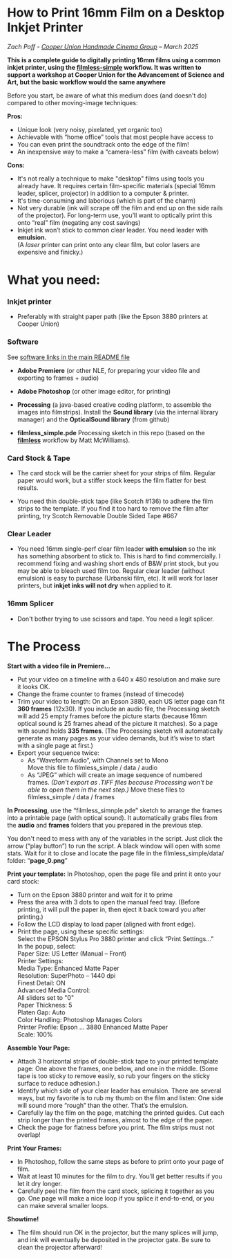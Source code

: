 # How to Print 16mm Film on a Desktop Inkjet Printer #

_Zach Poff - [Cooper Union Handmade Cinema Group](https://handmadecinema.cooper.edu/) – March 2025_

**This is a complete guide to digitally printing 16mm films using a common inkjet printer, using the [filmless-simple](https://github.com/z-l-p/filmless-simple) workflow. It was written to support a workshop at Cooper Union for the Advancement of Science and Art, but the basic workflow would the same anywhere**

Before you start, be aware of what this medium does (and doesn't do) compared to other moving-image techniques:

**Pros:**

- Unique look (very noisy, pixelated, yet organic too)
- Achievable with “home office” tools that most people have access to
- You can even print the soundtrack onto the edge of the film!
- An inexpensive way to make a “camera-less” film (with caveats below)

**Cons:**

- It's not really a technique to make "desktop" films using tools you already have. It requires certain film-specific materials (special 16mm leader, splicer, projector) in addition to a computer & printer.
- It's time-consuming and laborious (which is part of the charm)
- Not very durable (ink will scrape off the film and end up on the side
  rails of the projector). For long-term use, you’ll want to optically
  print this onto “real” film (negating any cost savings)
- Inkjet ink won’t stick to common clear leader. You need leader with
  **emulsion.**  
  (A *laser* printer can print onto any clear film, but color lasers are
  expensive and finicky.)


# What you need: #

### Inkjet printer ###

- Preferably with straight paper path (like the Epson 3880 printers at
  Cooper Union)

### Software ### 

See [software links in the main README file](https://github.com/z-l-p/filmless-simple?tab=readme-ov-file#dependencies)

- **Adobe Premiere** (or other NLE, for preparing your video file and
  exporting to frames + audio)

- **Adobe Photoshop** (or other image editor, for printing)

- **Processing** (a java-based creative coding platform, to assemble the
  images into filmstrips). Install the **Sound library** (via the
  internal library manager) and the **OpticalSound library** (from
  github)

- **filmless_simple.pde** Processing sketch in this repo (based on the **[filmless](https://sixteenmillimeter.com/projects/filmless/)**
  workflow by Matt McWilliams).

### Card Stock & Tape ### 

- The card stock will be the carrier sheet for your strips of film.
  Regular paper would work, but a stiffer stock keeps the film flatter
  for best results.

- You need thin double-stick tape (like Scotch #136) to adhere the film
  strips to the template. If you find it too hard to remove the film
  after printing, try Scotch Removable Double Sided Tape #667

### Clear Leader ### 

- You need 16mm single-perf clear film leader **with emulsion** so the
  ink has something absorbent to stick to. This is hard to find
  commercially. I recommend fixing and washing short ends of B&W print
  stock, but you may be able to bleach used film too. Regular clear
  leader (without emulsion) is easy to purchase (Urbanski film, etc). It
  will work for laser printers, but **inkjet inks will not dry** when
  applied to it.

### 16mm Splicer ### 

- Don't bother trying to use scissors and tape. You need a legit splicer.

# The Process #

**Start with a video file in Premiere…**

- Put your video on a timeline with a 640 x 480 resolution and make sure
  it looks OK.
- Change the frame counter to frames (instead of timecode)
- Trim your video to length: On an Epson 3880, each US letter page
  can fit **360 frames** (12x30). If you include an audio file, the
  Processing sketch will add 25 empty frames before the picture starts
  (because 16mm optical sound is 25 frames ahead of the picture it
  matches). So a page with sound holds **335 frames**. (The Processing
  sketch will automatically generate as many pages as your video
  demands, but it’s wise to start with a single page at first.)
- Export your sequence twice:  
  - As “Waveform Audio”, with Channels set to Mono  
  Move this file to filmless_simple / data / audio  
  - As “JPEG” which will create an image sequence of numbered frames. _(Don't export as .TIFF files because Processing won't be able to open them in the next step.)_
  Move these files to filmless_simple / data / frames

**In Processing**, use the “filmless_simnple.pde” sketch to
arrange the frames into a printable page (with optical sound). It
automatically grabs files from the **audio** and **frames** folders that you prepared in the previous step. 

You don't need to mess with any of the variables in the script. Just click the arrow (“play button”) to run the script. A black window will open with some stats. Wait for it to close and locate the page file in
the filmless_simple/data/ folder: “**page_0.png**”

**Print your template:** In Photoshop, open the page file and print it
onto your card stock:

- Turn on the Epson 3880 printer and wait for it to prime
- Press the area with 3 dots to open the manual feed tray. (Before
  printing, it will pull the paper in, then eject it back toward you
  after printing.)
- Follow the LCD display to load paper (aligned with front edge).
- Print the page, using these specific settings:  
  Select the EPSON Stylus Pro 3880 printer and click “Print Settings…”  
  In the popup, select:  
  Paper Size: US Letter (Manual – Front)  
  Printer Settings:  
  Media Type: Enhanced Matte Paper  
  Resolution: SuperPhoto – 1440 dpi  
  Finest Detail: ON  
  Advanced Media Control:  
  All sliders set to "0"  
  Paper Thickness: 5  
  Platen Gap: Auto  
  Color Handling: Photoshop Manages Colors  
  Printer Profile: Epson … 3880 Enhanced Matte Paper  
  Scale: 100%

**Assemble Your Page:**

- Attach 3 horizontal strips of double-stick tape to your printed template page:
  One above the frames, one below, and one in the middle. (Some tape is too sticky to remove easily, so rub your fingers on the sticky surface to reduce adhesion.)
- Identify which side of your clear leader has emulsion. There are several ways, but my favorite is to rub my thumb on the film and listen: One side will sound more “rough” than the other. That’s the emulsion.
- Carefully lay the film on the page, matching the printed guides. Cut each strip longer than the printed frames, almost to the edge of the paper.
- Check the page for flatness before you print. The film strips must not overlap!

**Print Your Frames:**

- In Photoshop, follow the same steps as before to print onto your page
  of film.
- Wait at least 10 minutes for the film to dry. You’ll get better results if you let it dry longer.
- Carefully peel the film from the card stock, splicing it together as you go. One page will make a nice loop if you splice it end-to-end, or you can make several smaller loops.

**Showtime!**

- The film should run OK in the projector, but the many splices will
  jump, and ink will eventually be deposited in the projector gate. Be
  sure to clean the projector afterward!
